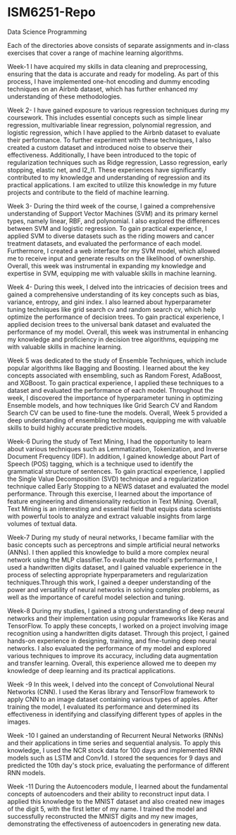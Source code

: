 # ISM6251-Repo
Data Science Programming

Each of the directories above consists of separate assignments and in-class exercises that cover a range of machine learning algorithms.

 Week-1 I have acquired my skills in data cleaning and preprocessing, ensuring that the data is accurate and ready for modeling. As part of this process, I have implemented one-hot encoding and dummy encoding techniques on an Airbnb dataset, which has further enhanced my understanding of these methodologies.
 
 Week 2- I have gained exposure to various regression techniques during my coursework. This includes essential concepts such as simple linear regression, multivariable linear regression, polynomial regression, and logistic regression, which I have applied to the Airbnb dataset to evaluate their performance. To further experiment with these techniques, I also created a custom dataset and introduced noise to observe their effectiveness. Additionally, I have been introduced to the topic of regularization techniques such as Ridge regression, Lasso regression, early stopping, elastic net, and l2_l1. These experiences have significantly contributed to my knowledge and understanding of regression and its practical applications. I am excited to utilize this knowledge in my future projects and contribute to the field of machine learning.
 
 Week 3- During the third week of the course, I gained a comprehensive understanding of Support Vector Machines (SVM) and its primary kernel types, namely linear, RBF, and polynomial. I also explored the differences between SVM and logistic regression. To gain practical experience, I applied SVM to diverse datasets such as the riding mowers and cancer treatment datasets, and evaluated the performance of each model. Furthermore, I created a web interface for my SVM model, which allowed me to receive input and generate results on the likelihood of ownership. Overall, this week was instrumental in expanding my knowledge and expertise in SVM, equipping me with valuable skills in machine learning.

Week 4- During this week, I delved into the intricacies of decision trees and gained a comprehensive understanding of its key concepts such as bias, variance, entropy, and gini index. I also learned about hyperparameter tuning techniques like grid search cv and random search cv, which help optimize the performance of decision trees. To gain practical experience, I applied decision trees to the universal bank dataset and evaluated the performance of my model. Overall, this week was instrumental in enhancing my knowledge and proficiency in decision tree algorithms, equipping me with valuable skills in machine learning.
 
Week 5 was dedicated to the study of Ensemble Techniques, which include popular algorithms like Bagging and Boosting. I learned about the key concepts associated with ensembling, such as Random Forest, AdaBoost, and XGBoost. To gain practical experience, I applied these techniques to a dataset and evaluated the performance of each model. Throughout the week, I discovered the importance of hyperparameter tuning in optimizing Ensemble models, and how techniques like Grid Search CV and Random Search CV can be used to fine-tune the models. Overall, Week 5 provided a deep understanding of ensembling techniques, equipping me with valuable skills to build highly accurate predictive models.

Week-6 During the study of Text Mining, I had the opportunity to learn about various techniques such as Lemmatization, Tokenization, and Inverse Document Frequency (IDF). In addition, I gained knowledge about Part of Speech (POS) tagging, which is a technique used to identify the grammatical structure of sentences.
 To gain practical experience, I applied the Single Value Decomposition (SVD) technique and a regularization technique called Early Stopping to a NEWS dataset and evaluated the model performance. Through this exercise, I learned about the importance of feature engineering and dimensionality reduction in Text Mining. Overall, Text Mining is an interesting and essential field that equips data scientists with powerful tools to analyze and extract valuable insights from large volumes of textual data.
 
 Week-7 During my study of neural networks, I became familiar with the basic concepts such as perceptrons and simple artificial neural networks (ANNs). I then applied this knowledge to build a more complex neural network using the MLP classifier.To evaluate the model's performance, I used a handwritten digits dataset, and I gained valuable experience in the process of selecting appropriate hyperparameters and regularization techniques.Through this work, I gained a deeper understanding of the power and versatility of neural networks in solving complex problems, as well as the importance of careful model selection and tuning.
 
 Week-8 During my studies, I gained a strong understanding of deep neural networks and their implementation using popular frameworks like Keras and TensorFlow. To apply these concepts, I worked on a project involving image recognition using a handwritten digits dataset. Through this project, I gained hands-on experience in designing, training, and fine-tuning deep neural networks. I also evaluated the performance of my model and explored various techniques to improve its accuracy, including data augmentation and transfer learning. Overall, this experience allowed me to deepen my knowledge of deep learning and its practical applications.
 
 Week -9 In this week, I delved into the concept of Convolutional Neural Networks (CNN). I used the Keras library and TensorFlow framework to apply CNN to an image dataset containing various types of apples. After training the model, I evaluated its performance and determined its effectiveness in identifying and classifying different types of apples in the images.

Week -10 I gained an understanding of Recurrent Neural Networks (RNNs) and their applications in time series and sequential analysis. To apply this knowledge, I used the NCR stock data for 100 days and implemented RNN models such as LSTM and Conv1d. I stored the sequences for 9 days and predicted the 10th day's stock price, evaluating the performance of different RNN models.

Week -11 During the Autoencoders module, I learned about the fundamental concepts of autoencoders and their ability to reconstruct input data. I applied this knowledge to the MNIST dataset and also created new images of the digit 5, with the first letter of my name. I trained the model and successfully reconstructed the MNIST digits and my new images, demonstrating the effectiveness of autoencoders in generating new data.
 
